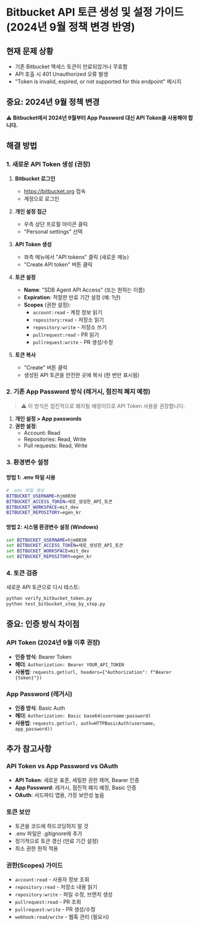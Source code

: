 # Bitbucket API 토큰 생성 및 설정 가이드 (2024년 9월 정책 변경 반영)

## 현재 문제 상황
- 기존 Bitbucket 액세스 토큰이 만료되었거나 무효함
- API 호출 시 401 Unauthorized 오류 발생
- "Token is invalid, expired, or not supported for this endpoint" 메시지

## 중요: 2024년 9월 정책 변경
⚠️ **Bitbucket에서 2024년 9월부터 App Password 대신 API Token을 사용해야 합니다.**

## 해결 방법

### 1. 새로운 API Token 생성 (권장)

1. **Bitbucket 로그인**
   - https://bitbucket.org 접속
   - 계정으로 로그인

2. **개인 설정 접근**
   - 우측 상단 프로필 아이콘 클릭
   - "Personal settings" 선택

3. **API Token 생성**
   - 좌측 메뉴에서 "API tokens" 클릭 (새로운 메뉴)
   - "Create API token" 버튼 클릭

4. **토큰 설정**
   - **Name**: "SDB Agent API Access" (또는 원하는 이름)
   - **Expiration**: 적절한 만료 기간 설정 (예: 1년)
   - **Scopes** (권한 설정):
     - `account:read` - 계정 정보 읽기
     - `repository:read` - 저장소 읽기
     - `repository:write` - 저장소 쓰기
     - `pullrequest:read` - PR 읽기
     - `pullrequest:write` - PR 생성/수정

5. **토큰 복사**
   - "Create" 버튼 클릭
   - 생성된 API 토큰을 안전한 곳에 복사 (한 번만 표시됨)

### 2. 기존 App Password 방식 (레거시, 점진적 폐지 예정)

> ⚠️ 이 방식은 점진적으로 폐지될 예정이므로 API Token 사용을 권장합니다.

1. **개인 설정 > App passwords**
2. **권한 설정**:
   - Account: Read
   - Repositories: Read, Write
   - Pull requests: Read, Write

### 3. 환경변수 설정

#### 방법 1: .env 파일 사용
```bash
# .env 파일 생성
BITBUCKET_USERNAME=hjm0830
BITBUCKET_ACCESS_TOKEN=새로_생성한_API_토큰
BITBUCKET_WORKSPACE=mit_dev
BITBUCKET_REPOSITORY=egen_kr
```

#### 방법 2: 시스템 환경변수 설정 (Windows)
```cmd
set BITBUCKET_USERNAME=hjm0830
set BITBUCKET_ACCESS_TOKEN=새로_생성한_API_토큰
set BITBUCKET_WORKSPACE=mit_dev
set BITBUCKET_REPOSITORY=egen_kr
```

### 4. 토큰 검증

새로운 API 토큰으로 다시 테스트:
```bash
python verify_bitbucket_token.py
python test_bitbucket_step_by_step.py
```

## 중요: 인증 방식 차이점

### API Token (2024년 9월 이후 권장)
- **인증 방식**: Bearer Token
- **헤더**: `Authorization: Bearer YOUR_API_TOKEN`
- **사용법**: `requests.get(url, headers={"Authorization": f"Bearer {token}"})`

### App Password (레거시)
- **인증 방식**: Basic Auth
- **헤더**: `Authorization: Basic base64(username:password)`
- **사용법**: `requests.get(url, auth=HTTPBasicAuth(username, app_password))`

## 추가 참고사항

### API Token vs App Password vs OAuth
- **API Token**: 새로운 표준, 세밀한 권한 제어, Bearer 인증
- **App Password**: 레거시, 점진적 폐지 예정, Basic 인증
- **OAuth**: 서드파티 앱용, 가장 보안성 높음

### 토큰 보안
- 토큰을 코드에 하드코딩하지 말 것
- .env 파일은 .gitignore에 추가
- 정기적으로 토큰 갱신 (만료 기간 설정)
- 최소 권한 원칙 적용

### 권한(Scopes) 가이드
- `account:read` - 사용자 정보 조회
- `repository:read` - 저장소 내용 읽기
- `repository:write` - 파일 수정, 브랜치 생성
- `pullrequest:read` - PR 조회
- `pullrequest:write` - PR 생성/수정
- `webhook:read/write` - 웹훅 관리 (필요시)
